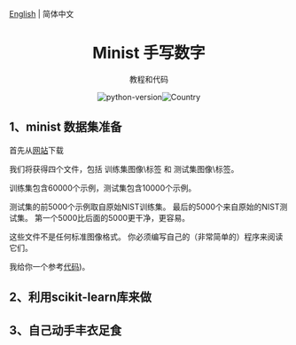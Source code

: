 [English](./README.md) | 简体中文

<h1 align="center">Minist 手写数字</h1>
<div align="center">

教程和代码

![python-version](https://img.shields.io/badge/python-3.6%20%7C%203.7-blue)![Country](https://img.shields.io/badge/Country-China-red)

</div>

## 1、minist 数据集准备

首先从[网站](http://yann.lecun.com/exdb/mnist/)下载

我们将获得四个文件，包括 训练集图像\标签 和 测试集图像\标签。

训练集包含60000个示例，测试集包含10000个示例。

测试集的前5000个示例取自原始NIST训练集。 最后的5000个来自原始的NIST测试集。 第一个5000比后面的5000更干净，更容易。

这些文件不是任何标准图像格式。 你必须编写自己的（非常简单的）程序来阅读它们。

我给你一个参考[代码]())。

## 2、利用scikit-learn库来做

## 3、自己动手丰衣足食